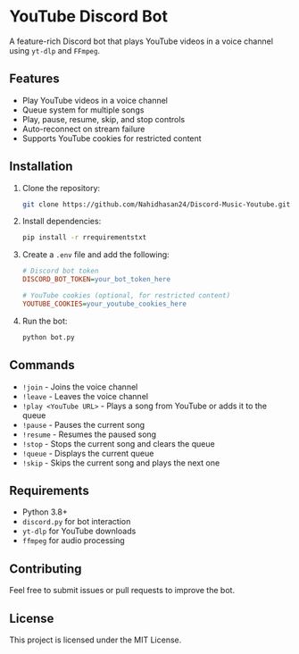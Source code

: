 # YouTube Discord Bot

A feature-rich Discord bot that plays YouTube videos in a voice channel using `yt-dlp` and `FFmpeg`.

## Features

- Play YouTube videos in a voice channel
- Queue system for multiple songs
- Play, pause, resume, skip, and stop controls
- Auto-reconnect on stream failure
- Supports YouTube cookies for restricted content

## Installation

1. Clone the repository:

   ```sh
   git clone https://github.com/Nahidhasan24/Discord-Music-Youtube.git
   ```

2. Install dependencies:

   ```sh
   pip install -r rrequirementstxt
   ```

3. Create a `.env` file and add the following:

   ```ini
   # Discord bot token
   DISCORD_BOT_TOKEN=your_bot_token_here

   # YouTube cookies (optional, for restricted content)
   YOUTUBE_COOKIES=your_youtube_cookies_here
   ```

4. Run the bot:

   ```sh
   python bot.py
   ```

## Commands

- `!join` - Joins the voice channel
- `!leave` - Leaves the voice channel
- `!play <YouTube URL>` - Plays a song from YouTube or adds it to the queue
- `!pause` - Pauses the current song
- `!resume` - Resumes the paused song
- `!stop` - Stops the current song and clears the queue
- `!queue` - Displays the current queue
- `!skip` - Skips the current song and plays the next one

## Requirements

- Python 3.8+
- `discord.py` for bot interaction
- `yt-dlp` for YouTube downloads
- `ffmpeg` for audio processing

## Contributing

Feel free to submit issues or pull requests to improve the bot.

## License

This project is licensed under the MIT License.

